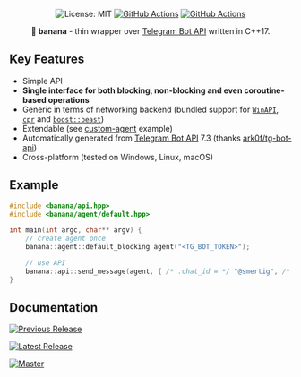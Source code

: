 <p align="center">
  <img src="https://img.shields.io/badge/License-MIT-blue.svg" alt="License: MIT">
  <a href="https://github.com/Smertig/banana/actions"><img src="https://github.com/Smertig/banana/workflows/Tagged%20Release/badge.svg" alt="GitHub Actions"></a>
  <a href="https://github.com/Smertig/banana/actions"><img src="https://github.com/Smertig/banana/workflows/Build%20On%20Push/badge.svg" alt="GitHub Actions"></a>
</p>

<p align="center">
  🍌 <b>banana</b> - thin wrapper over <a href="https://core.telegram.org/bots/api">Telegram Bot API</a> written in C++17.
</p>

## Key Features

 - Simple API
 - **Single interface for both blocking, non-blocking and even coroutine-based operations**
 - Generic in terms of networking backend (bundled support for [`WinAPI`](https://docs.microsoft.com/en-us/windows/win32/api/wininet/nf-wininet-httpsendrequesta), [`cpr`](https://github.com/whoshuu/cpr) and [`boost::beast`](https://github.com/boostorg/beast))
 - Extendable (see [custom-agent](https://github.com/Smertig/banana/blob/master/examples/custom-agent-blocking.cpp) example)
 - Automatically generated from [Telegram Bot API](https://core.telegram.org/bots/api) 7.3 (thanks [ark0f/tg-bot-api](https://github.com/ark0f/tg-bot-api))
 - Cross-platform (tested on Windows, Linux, macOS)

## Example

```c++
#include <banana/api.hpp>
#include <banana/agent/default.hpp>

int main(int argc, char** argv) {
    // create agent once
    banana::agent::default_blocking agent("<TG_BOT_TOKEN>");

    // use API
    banana::api::send_message(agent, { /* .chat_id = */ "@smertig", /* .text = */ "Hello, world!" });
}
```

## Documentation

[![Previous Release](https://img.shields.io/github/v/release/smertig/banana?label=Banana%20Docs&filter=v0.3.0)](https://smertig.github.io/banana/v0.3.0)

[![Latest Release](https://img.shields.io/github/v/release/smertig/banana?label=Banana%20Docs)](https://smertig.github.io/banana/v0.4.0)

[![Master](https://img.shields.io/badge/Banana%20Docs-master-blue.svg)](https://smertig.github.io/banana/master)
